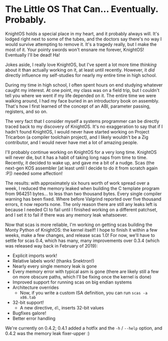 # The Little OS That Can... Eventually. Probably.

KnightOS holds a special place in my heart, and it probably always
will. It's lodged right next to some of the tubes, and the doctors say
there's no way I would survive attempting to remove it. It's a tragedy
really, but I make the most of it. Your pointy swords won't ensnare me
forever, KnightOS! Eventually I'll be dead! Ha!

Jokes aside, I really love KnightOS, but I've spent a lot more time
*thinking* about it than actually working on it, at least until
recently. However, it *did* directly influence my self-studies for
nearly my entire time in high school.

During my time in high school, I often spent hours on end studying
whatever caught my interest. At one point, my class was on a field trip,
but I couldn't tell you where we went if my life depended on it. The
entire time we were walking around, I had my face buried in an
introductory book on assembly. That's how I first learned of the concept
of an ABI, parameter passing, registers, and so on.

The very fact that I consider myself a systems programmer can be
directly traced back to my discovery of KnightOS. It's no exaggeration
to say that if I hadn't found KnightOS, I would never have started
working on Project Tricarbon (a compiler toolchain project), and I
likely wouldn't be a Zig contributor, and I would never have met a lot
of amazing people.

I'll probably continue working on KnightOS for a very long time. KnightOS
will never die, but it has a habit of taking long naps from time to
time. Recently, it decided to wake up, and gave me a bit of a nudge.
Scas (the next-gen KOS assembler [at least until I decide to do it from
scratch again :P]) needed some affection!

The results: with approximately six hours worth of work spread over a
week, I reduced the memory leaked when building the C template program
from 964251 bytes... to less than two thousand bytes. Every single
compiler warning has been fixed. Where before Valgrind reported over
five thousand errors, it now reports none. The only reason there are
still any leaks left is because I needed CI to fail until I finished
working on a different patchset, and I set it to fail if there was any
memory leak whatsoever.

Now that scas is more reliable, I'm working on getting scas building the
Monty Python of KnightOS: the kernel itself! I hope to finish it within
a few weeks, make a few changes, and release scas 1.0! For now, we'll
have to settle for scas 0.4, which has many, many improvements over
0.3.4 (which was released way back in February of 2019):

* Explicit imports work!
* Relative labels work! (thanks Snektron!)
* Nearly every single memory leak is gone
* Every memory error with typical asm is gone (there are likely still a
few on more obscure paths, which I'll be fixing once the kernel is done)
* Improved support for running scas on big endian systems
* Architecture overrides
	* Now, if you write a custom ISA definition, you can run
	`scas -a x86.tab`
* 32-bit support!
	* A new directive, `dl`, inserts 32-bit values
* Bugfixes galore!
* Better error handling

We're currently on 0.4.2; 0.4.1 added a hotfix and the `-h` / `--help`
option, and 0.4.2 was the memory leak fixer-upper :)

